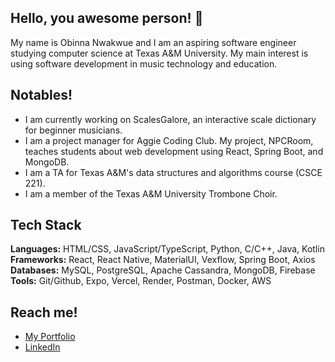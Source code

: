 ## Hello, you awesome person! 👋
My name is Obinna Nwakwue and I am an aspiring software engineer studying computer science at Texas A&M University. My main interest is using software development in music technology and education.
## Notables!
- I am currently working on ScalesGalore, an interactive scale dictionary for beginner musicians.
- I am a project manager for Aggie Coding Club. My project, NPCRoom, teaches students about web development using React, Spring Boot, and MongoDB.
- I am a TA for Texas A&M's data structures and algorithms course (CSCE 221).
- I am a member of the Texas A&M University Trombone Choir.
## Tech Stack
<b>Languages:</b> HTML/CSS, JavaScript/TypeScript, Python, C/C++, Java, Kotlin<br />
<b>Frameworks:</b> React, React Native, MaterialUI, Vexflow, Spring Boot, Axios<br />
<b>Databases:</b> MySQL, PostgreSQL, Apache Cassandra, MongoDB, Firebase<br />
<b>Tools:</b> Git/Github, Expo, Vercel, Render, Postman, Docker, AWS<br />
## Reach me!
- [My Portfolio](https://obinnanwakwue.vercel.app)
- [LinkedIn](https://www.linkedin.com/in/obinwa05)
